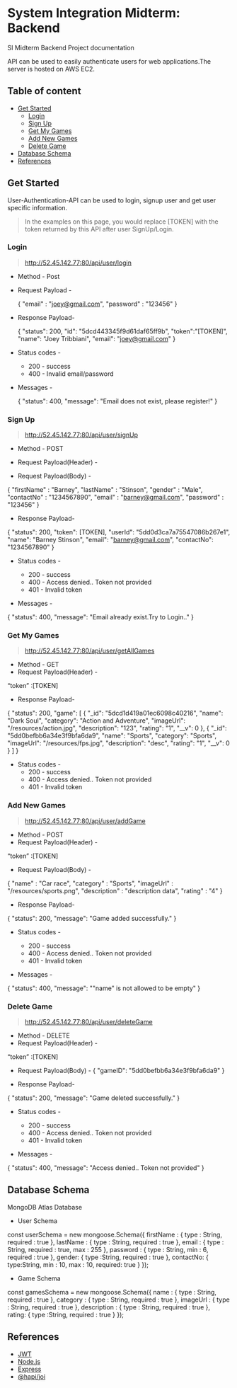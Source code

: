 # System Integration Midterm: Backend
SI Midterm Backend Project documentation

API can be used to easily authenticate users for web applications.The server is hosted on AWS EC2.

## Table of content
* [Get Started](#get-started)
    * [Login](#login)
    * [Sign Up](#sign-up)
    * [Get My Games](#get-my-games)
    * [Add New Games](#add-new-games)
    * [Delete Game](#delete-game)
* [Database Schema](#database-schema)
* [References](#references)

## Get Started
User-Authentication-API can be used to login, signup user and get user specific information.
> In the examples on this page, you would replace [TOKEN] with the token returned by this API after user SignUp/Login.
### Login 
> http://52.45.142.77:80/api/user/login
* Method - Post 
* Request Payload - 
   
   {
     "email" : "joey@gmail.com",
     "password" : "123456"
   }
   
* Response Payload- 
    
   {
       "status": 200,
       "id": "5dcd443345f9d61daf65ff9b",
       "token":"[TOKEN]",
       "name": "Joey Tribbiani",
       "email": "joey@gmail.com"
   }
   

* Status codes -
   * 200 - success
   * 400 - Invalid email/password
   
* Messages - 

   {
    "status": 400,
    "message": "Email does not exist, please register!"
   }

### Sign Up
> http://52.45.142.77:80/api/user/signUp
* Method - POST
* Request Payload(Header) -

* Request Payload(Body) -

{
	  "firstName" : "Barney",
    "lastName" : "Stinson",
    "gender" : "Male",
    "contactNo" : "1234567890",
    "email" : "barney@gmail.com",
    "password" : "123456"
}


* Response Payload- 

{
    "status": 200,
    "token": [TOKEN],
    "userId": "5dd0d3ca7a75547086b267e1",
    "name": "Barney Stinson",
    "email": "barney@gmail.com",
    "contactNo": "1234567890"
}


* Status codes - 
   * 200 - success
   * 400 - Access denied.. Token not provided
   * 401 - Invalid token

* Messages - 

{
    "status": 400,
    "message": "Email already exist.Try to Login.."
}


### Get My Games
> http://52.45.142.77:80/api/user/getAllGames
* Method - GET
* Request Payload(Header) -

“token” :[TOKEN]

* Response Payload- 

{
    "status": 200,
    "game": [
        {
            "_id": "5dcd1d419a01ec6098c40216",
            "name": "Dark Soul",
            "category": "Action and Adventure",
            "imageUrl": "/resources/action.jpg",
            "description": "123",
            "rating": "1",
            "__v": 0
        },
        {
            "_id": "5dd0befbb6a34e3f9bfa6da9",
            "name": "Sports",
            "category": "Sports",
            "imageUrl": "/resources/fps.jpg",
            "description": "desc",
            "rating": "1",
            "__v": 0
        }
    ]
}


* Status codes - 
   * 200 - success
   * 400 - Access denied.. Token not provided
   * 401 - Invalid token


### Add New Games
> http://52.45.142.77:80/api/user/addGame
* Method - POST
* Request Payload(Header) -

“token” :[TOKEN]

* Request Payload(Body) -

{
	"name" : "Car race",
  	"category" : "Sports",
  	"imageUrl" : "/resources/sports.png",
  	"description" : "description data",
  	"rating" : "4"
}


* Response Payload- 

{
    "status": 200,
    "message": "Game added successfully."
}


* Status codes - 
   * 200 - success
   * 400 - Access denied.. Token not provided
   * 401 - Invalid token

* Messages - 

{
    "status": 400,
    "message": "\"name\" is not allowed to be empty"
}

### Delete Game
> http://52.45.142.77:80/api/user/deleteGame
* Method - DELETE
* Request Payload(Header) -

“token” :[TOKEN]

* Request Payload(Body) -
{
	"gameID": "5dd0befbb6a34e3f9bfa6da9"
}


* Response Payload- 

{
    "status": 200,
    "message": "Game deleted successfully."
}


* Status codes - 
   * 200 - success
   * 400 - Access denied.. Token not provided
   * 401 - Invalid token

* Messages - 

{
    "status": 400,
    "message": "Access denied.. Token not provided"
}

## Database Schema

MongoDB Atlas Database 

* User Schema

const userSchema = new mongoose.Schema({
    firstName : {
        type : String,
        required : true
    },
    lastName : {
        type : String,
        required : true
    },
    email : {
        type : String,
        required : true,
        max : 255
    },
    password : {
        type : String,
        min : 6,
        required : true
    },
    gender: {
        type :String,
        required : true
    },
    contactNo: {
        type:String,
        min : 10,
        max : 10,
        required: true
    }
});

* Game Schema

const gamesSchema = new mongoose.Schema({
    name : {
        type : String,
        required : true
    },
    category : {
        type : String,
        required : true
    },
    imageUrl : {
        type : String,
        required : true
    },
    description : {
        type : String,
        required : true
    },
    rating: {
        type :String,
        required : true
    }
});


## References
- [JWT](https://jwt.io)
- [Node.js](https://nodejs.org/en/)
- [Express](https://expressjs.com)
- [@hapi/joi](https://www.npmjs.com/package/@hapi/joi)
